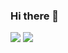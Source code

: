 ### Hi there 👋

<!--
**EthanSLG/EthanSLG** is a ✨ _special_ ✨ repository because its `README.md` (this file) appears on your GitHub profile.

Here are some ideas to get you started:

- 🔭 I’m currently working on ...
- 🌱 I’m currently learning ...
- 👯 I’m looking to collaborate on ...
- 🤔 I’m looking for help with ...
- 💬 Ask me about ...
- 📫 How to reach me: ...
- 😄 Pronouns: ...
- ⚡ Fun fact: ...
-->
<img src="https://github-readme-stats.vercel.app/api?username=EthanSLG&hide=issues&show_icons=true&theme=radical&count_private=true&show_icons=false&theme=chartreuse-dark"/>
<img src="https://github-readme-stats.vercel.app/api/top-langs/?username=EthanSLG&layout=compact&theme=radical&count_private=true&show_icons=false&theme=chartreuse-dark"/>
